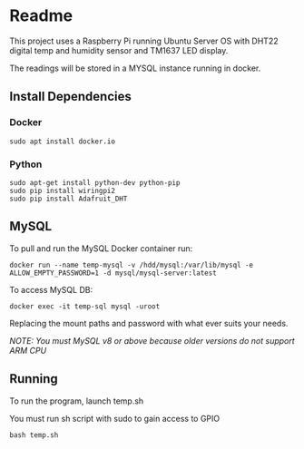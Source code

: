 # Readme

This project uses a Raspberry Pi running Ubuntu Server OS 
with DHT22 digital temp and humidity sensor and TM1637 LED display.

The readings will be stored in a MYSQL instance running in docker.

## Install Dependencies

### Docker

```$xslt
sudo apt install docker.io
```

### Python 

```$xslt
sudo apt-get install python-dev python-pip
sudo pip install wiringpi2
sudo pip install Adafruit_DHT
```

## MySQL

To pull and run the MySQL Docker container run:

```$xslt
docker run --name temp-mysql -v /hdd/mysql:/var/lib/mysql -e ALLOW_EMPTY_PASSWORD=1 -d mysql/mysql-server:latest
```

To access MySQL DB: 

```$xslt
docker exec -it temp-sql mysql -uroot
```

Replacing the mount paths and password with what ever suits your needs.

_*NOTE: You must MySQL v8 or above because older versions do not support ARM CPU*_

## Running

To run the program, launch temp.sh

You must run sh script with sudo to gain access to GPIO

```$xslt
bash temp.sh
```
